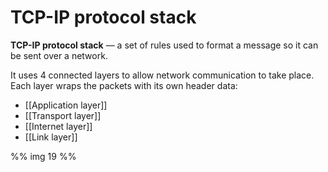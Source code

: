 # TCP-IP protocol stack
**TCP-IP protocol stack** — a set of rules used to format a message so it can
be sent over a network.

It uses 4 connected layers to allow network communication to take place. Each
layer wraps the packets with its own header data:
- [[Application layer]]
- [[Transport layer]]
- [[Internet layer]]
- [[Link layer]]

%% img 19 %%
